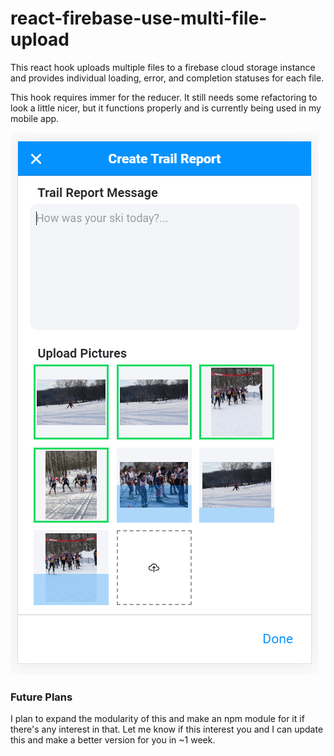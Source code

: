 # react-firebase-use-multi-file-upload
This react hook uploads multiple files to a firebase cloud storage instance and provides individual loading, error, and completion statuses for each file.

This hook requires immer for the reducer. It still needs some refactoring to look a little nicer, but it functions properly and is currently being used in my mobile app. 

![Skiwise App Using Multi-File-Upload](https://github.com/spencerpauly/react-firebase-use-multi-file-upload/blob/master/multi-file-upload-example-image.png)

### Future Plans

I plan to expand the modularity of this and make an npm module for it if there's any interest in that. Let me know if this interest you and I can update this and make a better version for you in ~1 week.
